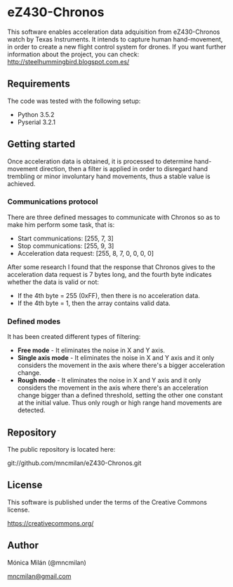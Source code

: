# eZ430-Chronos
This software enables acceleration data adquisition from eZ430-Chronos watch by Texas Instruments. It intends to capture human hand-movement, in order to create a new flight control system for drones. If you want further information about the project, you can check: http://steelhummingbird.blogspot.com.es/ 

## Requirements
The code was tested with the following setup:
* Python 3.5.2
* Pyserial 3.2.1

## Getting started
Once acceleration data is obtained, it is processed to determine hand-movement direction, then a filter is applied in order to disregard hand trembling or minor involuntary hand movements, thus a stable value is achieved.

### Communications protocol
There are three defined messages to communicate with Chronos so as to make him perform some task, that is:
* Start communications: [255, 7, 3]
* Stop communications: [255, 9, 3]
* Acceleration data request: [255, 8, 7, 0, 0, 0, 0]

After some research I found that the response that Chronos gives to the acceleration data request is 7 bytes long, and the fourth byte indicates whether the data is valid or not:
* If the 4th byte = 255 (0xFF), then there is no acceleration data.
* If the 4th byte = 1, then the array contains valid data.

### Defined modes
It has been created different types of filtering:

* **Free mode** - It eliminates the noise in X and Y axis.
* **Single axis mode** - It eliminates the noise in X and Y axis and it only considers the movement in the axis where there's a bigger acceleration change.
* **Rough mode** - It eliminates the noise in X and Y axis and it only considers the movement in the axis where there's an acceleration change bigger than a defined threshold, setting the other one constant at the initial value. Thus only rough or high range hand movements are detected.

## Repository
The public repository is located here:

git://github.com/mncmilan/eZ430-Chronos.git

## License
This software is published under the terms of the Creative Commons license.

https://creativecommons.org/

## Author
Mónica Milán (@mncmilan)

mncmilan@gmail.com
